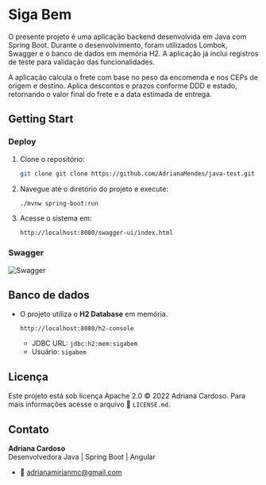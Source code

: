 # Siga Bem

O presente projeto é uma aplicação backend desenvolvida em Java com Spring Boot. Durante o desenvolvimento, foram utilizados Lombok, Swagger e o banco de dados em memória H2. A aplicação já inclui registros de teste para validação das funcionalidades.

A aplicação calcula o frete com base no peso da encomenda e nos CEPs de origem e destino. Aplica descontos e prazos conforme DDD e estado, retornando o valor final do frete e a data estimada de entrega.

## Getting Start

### Deploy

1. Clone o repositório:
   ```bash
   git clone git clone https://github.com/AdrianaMendes/java-test.git
   ```

2. Navegue até o diretório do projeto e execute:
   ```bash
   ./mvnw spring-boot:run
   ```

3. Acesse o sistema em:
   ```
   http://localhost:8080/swagger-ui/index.html

### Swagger

![Swagger](print/swagger.png)

## Banco de dados

- O projeto utiliza o **H2 Database** em memória.
  ```
  http://localhost:8080/h2-console
  ```
  - JDBC URL: `jdbc:h2:mem:sigabem`
  - Usuário: `sigabem`

## Licença

Este projeto está sob licença Apache 2.0 © 2022 Adriana Cardoso. Para mais informações acesse o arquivo :scroll: `LICENSE.md`.

## Contato

**Adriana Cardoso**  
Desenvolvedora Java | Spring Boot | Angular  
- 📧 adrianamirianmc@gmail.com
